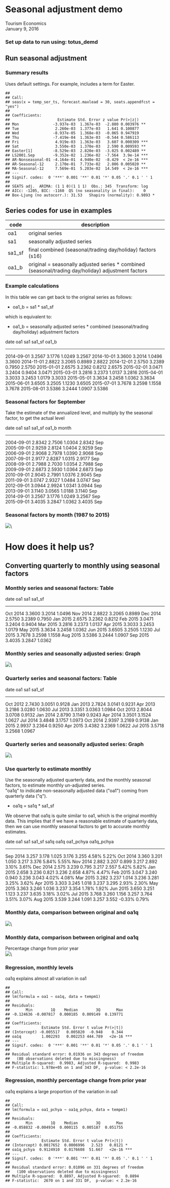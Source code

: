 # Seasonal adjustment demo
Tourism Economics  
January 9, 2016  










### Set up data to run using: totus_demd

  
## Run seasonal adjustment
### Summary results  
Uses default settings. For example, includes a term for Easter.

```
## 
## Call:
## seas(x = temp_ser_ts, forecast.maxlead = 30, seats.appendfcst = "yes")
## 
## Coefficients:
##                     Estimate Std. Error z value Pr(>|z|)    
## Mon               -3.937e-03  1.367e-03  -2.880 0.003976 ** 
## Tue                2.260e-03  1.377e-03   1.641 0.100877    
## Wed               -8.937e-05  1.368e-03  -0.065 0.947919    
## Thu               -7.419e-04  1.363e-03  -0.544 0.586113    
## Fri                4.919e-03  1.363e-03   3.607 0.000309 ***
## Sat                3.550e-03  1.370e-03   2.590 0.009593 ** 
## Easter[1]         -8.529e-03  2.820e-03  -3.025 0.002489 ** 
## LS2001.Sep        -9.352e-02  1.236e-02  -7.564  3.9e-14 ***
## AR-Nonseasonal-01 -4.164e-01  4.940e-02  -8.429  < 2e-16 ***
## AR-Seasonal-12     2.170e-01  7.733e-02   2.806 0.005020 ** 
## MA-Seasonal-12     7.569e-01  5.203e-02  14.549  < 2e-16 ***
## ---
## Signif. codes:  0 '***' 0.001 '**' 0.01 '*' 0.05 '.' 0.1 ' ' 1
## 
## SEATS adj.  ARIMA: (1 1 0)(1 1 1)  Obs.: 345  Transform: log
## AICc: -1205, BIC: -1160  QS (no seasonality in final):    0  
## Box-Ljung (no autocorr.): 31.53   Shapiro (normality): 0.9893 *
```




## Series codes for use in examples

code | description
-----|----------------------
oa1 | original series  
sa1 | seasonally adjusted series  
sa1_sf | final combined (seasonal/trading day/holiday) factors (s16)  
oa1_b | original = seasonally adjusted series \* combined (seasonal/trading day/holiday) adjustment factors

### Example calculations
In this table we can get back to the original series as follows:  

- oa1_b = sa1 \* sa1_sf  
  
which is equivalent to:  
  
- oa1_b = seasonally adjusted series \* combined (seasonal/trading day/holiday) adjustment factors
  
  

date             oa1      sa1   sa1_sf    oa1_b
-----------  -------  -------  -------  -------
2014-09-01    3.2567   3.1776   1.0249   3.2567
2014-10-01    3.3600   3.2014   1.0496   3.3600
2014-11-01    2.8822   3.2065   0.8989   2.8822
2014-12-01    2.5750   3.2389   0.7950   2.5750
2015-01-01    2.6575   3.2362   0.8212   2.6575
2015-02-01    3.0471   3.2404   0.9404   3.0471
2015-03-01    3.2816   3.2373   1.0137   3.2816
2015-04-01    3.3033   3.2453   1.0179   3.3033
2015-05-01    3.3634   3.2458   1.0362   3.3634
2015-06-01    3.6505   3.2505   1.1230   3.6505
2015-07-01    3.7678   3.2598   1.1558   3.7678
2015-08-01    3.5386   3.2444   1.0907   3.5386




### Seasonal factors for September
Take the estimate of the annualized level, and multiply by the seasonal factor, to get the actual level

date             oa1      sa1   sa1_sf    oa1_b  month 
-----------  -------  -------  -------  -------  ------
2004-09-01    2.8342   2.7506   1.0304   2.8342  Sep   
2005-09-01    2.9259   2.8124   1.0404   2.9259  Sep   
2006-09-01    2.9068   2.7978   1.0390   2.9068  Sep   
2007-09-01    2.9177   2.8287   1.0315   2.9177  Sep   
2008-09-01    2.7988   2.7030   1.0354   2.7988  Sep   
2009-09-01    2.6873   2.5930   1.0364   2.6873  Sep   
2010-09-01    2.9045   2.7991   1.0376   2.9045  Sep   
2011-09-01    3.0747   2.9327   1.0484   3.0747  Sep   
2012-09-01    3.0944   2.9924   1.0341   3.0944  Sep   
2013-09-01    3.1140   3.0565   1.0188   3.1140  Sep   
2014-09-01    3.2567   3.1776   1.0249   3.2567  Sep   
2015-09-01    3.4035   3.2847   1.0362   3.4035  Sep   


### Seasonal factors by month (1987 to 2015)
![](../output_data/figure_exp_seasonal_short/fig-unnamed-chunk-9-1.png)\


# How does it help us?  

## Converting quarterly to monthly using seasonal factors




### Monthly series and seasonal factors: Table  


date           oa1      sa1   sa1_sf
---------  -------  -------  -------
Oct 2014    3.3600   3.2014   1.0496
Nov 2014    2.8822   3.2065   0.8989
Dec 2014    2.5750   3.2389   0.7950
Jan 2015    2.6575   3.2362   0.8212
Feb 2015    3.0471   3.2404   0.9404
Mar 2015    3.2816   3.2373   1.0137
Apr 2015    3.3033   3.2453   1.0179
May 2015    3.3634   3.2458   1.0362
Jun 2015    3.6505   3.2505   1.1230
Jul 2015    3.7678   3.2598   1.1558
Aug 2015    3.5386   3.2444   1.0907
Sep 2015    3.4035   3.2847   1.0362

### Monthly series and seasonally adjusted series: Graph  
![](../output_data/figure_exp_seasonal_short/fig-unnamed-chunk-12-1.png)\


### Quarterly series and seasonal factors: Table  
  

date           oa1      sa1   sa1_sf
---------  -------  -------  -------
Oct 2012    2.7430   3.0051   0.9128
Jan 2013    2.7824   3.0141   0.9231
Apr 2013    3.2186   3.0280   1.0630
Jul 2013    3.3351   3.0363   1.0984
Oct 2013    2.8044   3.0708   0.9132
Jan 2014    2.8790   3.1149   0.9243
Apr 2014    3.3501   3.1524   1.0627
Jul 2014    3.4848   3.1757   1.0973
Oct 2014    2.9397   3.2169   0.9138
Jan 2015    2.9937   3.2364   0.9250
Apr 2015    3.4382   3.2369   1.0622
Jul 2015    3.5718   3.2568   1.0967

### Quarterly series and seasonally adjusted series: Graph 
  
![](../output_data/figure_exp_seasonal_short/fig-unnamed-chunk-14-1.png)\


### Use quarterly to estimate monthly

Use the seasonally adjusted quarterly data, and the monthly seasonal factors, to estimate monthly un-adjusted series.  
"oa1q" to indicate non-seasonally adjusted data ("oa1") coming from quarterly data ("q").  
  
- oa1q = sa1q * sa1_sf
  
We observe that oa1q is quite similar to oa1, which is the original monthly data. This implies that if we have a reasonable estimate of quarterly data, then we can use monthly seasonal factors to get to accurate monthly estimates.

date          oa1     sa1   sa1_sf    sa1q    oa1q   oa1_pchya   oa1q_pchya
---------  ------  ------  -------  ------  ------  ----------  -----------
Sep 2014    3.257   3.178    1.025   3.176   3.255       4.58%        5.22%
Oct 2014    3.360   3.201    1.050   3.217   3.376       5.84%        5.55%
Nov 2014    2.882   3.207    0.899   3.217   2.892       3.10%        3.61%
Dec 2014    2.575   3.239    0.795   3.217   2.557       5.42%        5.82%
Jan 2015    2.658   3.236    0.821   3.236   2.658       4.87%        4.47%
Feb 2015    3.047   3.240    0.940   3.236   3.043       4.02%        4.08%
Mar 2015    3.282   3.237    1.014   3.236   3.281       3.25%        3.62%
Apr 2015    3.303   3.245    1.018   3.237   3.295       2.93%        2.30%
May 2015    3.363   3.246    1.036   3.237   3.354       1.78%        1.92%
Jun 2015    3.650   3.251    1.123   3.237   3.635       3.18%        3.02%
Jul 2015    3.768   3.260    1.156   3.257   3.764       3.51%        3.07%
Aug 2015    3.539   3.244    1.091   3.257   3.552      -0.33%        0.79%


### Monthly data, comparison between original and oa1q
![](../output_data/figure_exp_seasonal_short/fig-unnamed-chunk-16-1.png)\


### Monthly data, comparison between original and oa1q
Percentage change from prior year  
![](../output_data/figure_exp_seasonal_short/fig-unnamed-chunk-17-1.png)\


### Regression, monthly levels  
oa1q explains almost all variation in oa1

```
## 
## Call:
## lm(formula = oa1 ~ oa1q, data = tempm1)
## 
## Residuals:
##       Min        1Q    Median        3Q       Max 
## -0.124636 -0.007817  0.000185  0.009149  0.139771 
## 
## Coefficients:
##              Estimate Std. Error t value Pr(>|t|)    
## (Intercept) -0.005517   0.005820  -0.948    0.344    
## oa1q         1.002293   0.002253 444.789   <2e-16 ***
## ---
## Signif. codes:  0 '***' 0.001 '**' 0.01 '*' 0.05 '.' 0.1 ' ' 1
## 
## Residual standard error: 0.01936 on 343 degrees of freedom
##   (88 observations deleted due to missingness)
## Multiple R-squared:  0.9983,	Adjusted R-squared:  0.9983 
## F-statistic: 1.978e+05 on 1 and 343 DF,  p-value: < 2.2e-16
```


### Regression, monthly percentage change from prior year  
oa1q explains a large proportion of the variation in oa1

```
## 
## Call:
## lm(formula = oa1_pchya ~ oa1q_pchya, data = tempm1)
## 
## Residuals:
##       Min        1Q    Median        3Q       Max 
## -0.058832 -0.004934  0.000115  0.005187  0.051755 
## 
## Coefficients:
##              Estimate Std. Error t value Pr(>|t|)    
## (Intercept) 0.0017652  0.0006996   2.523   0.0121 *  
## oa1q_pchya  0.9124910  0.0176608  51.667   <2e-16 ***
## ---
## Signif. codes:  0 '***' 0.001 '**' 0.01 '*' 0.05 '.' 0.1 ' ' 1
## 
## Residual standard error: 0.01096 on 331 degrees of freedom
##   (100 observations deleted due to missingness)
## Multiple R-squared:  0.8897,	Adjusted R-squared:  0.8894 
## F-statistic:  2670 on 1 and 331 DF,  p-value: < 2.2e-16
```

